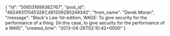  {
   "id": "506531699382767",
   "post_id": "462493170453287_481209285248342",
   "from_name": "Derek Moran",
   "message": "Black's Law 1st-edition, WAGE: To give security for the performance of a thing. [In this case, to give security for the performance of a WAR]",
   "created_time": "2013-04-26T02:10:42+0000"
 }
